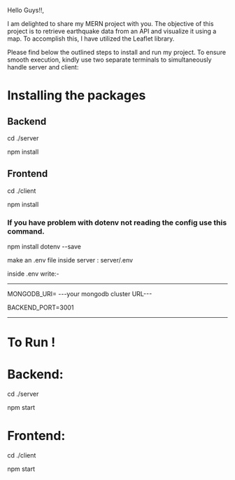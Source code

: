 Hello Guys!!,

I am delighted to share my MERN project with you. The objective of this project is to retrieve earthquake data from an API and visualize it using a map. To accomplish this, I have utilized the Leaflet library.

Please find below the outlined steps to install and run my project. To ensure smooth execution, kindly use two separate terminals to simultaneously handle server and client:

# Installing the packages 

## Backend
cd ./server

npm install

## Frontend
cd ./client 

npm install

### If you have problem with dotenv not reading the config use this command.
npm install dotenv --save 

make an .env file inside server :  server/.env

inside .env write:-


----------------------------------------------
MONGODB_URI= ---your mongodb cluster URL---

BACKEND_PORT=3001

-----------------------------------------------

# To Run !
# Backend: 
cd ./server

npm start

# Frontend:
cd ./client

npm start



